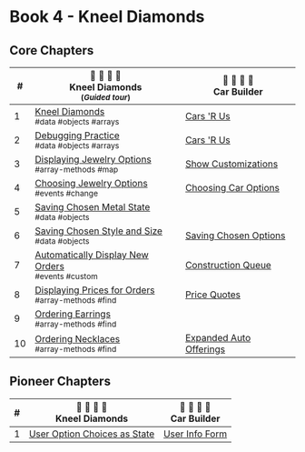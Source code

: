 # Book 4 - Kneel Diamonds

## Core Chapters

| # | 💎 💍 💎 💍 <br/> Kneel Diamonds<br/><sub>(_Guided tour_)</sub> |  🚙 🚗 🚙 🚗 <br/> Car Builder |
|--|--|--|
| 1 | [Kneel Diamonds](./chapters/KD_NARRATIVE.md) <br/> <sub style="font-size:0.85rem;">#data #objects #arrays</sub> | [Cars 'R Us](./chapters/CB_SETUP.md) |
| 2 | [Debugging Practice](./chapters/KD_DEBUGGING.md) <br/> <sub style="font-size:0.85rem;">#data #objects #arrays</sub> | [Cars 'R Us](./chapters/CB_SETUP.md) |
| 3 | [Displaying Jewelry Options](./chapters/KD_RADIO_BUTTONS.md) <br/> <sub style="font-size:0.85rem;">#array-methods #map</sub> | [Show Customizations](./chapters/CB_RADIO_BUTTONS.md) |
| 4 | [Choosing Jewelry Options](./chapters/KD_CHANGE_EVENTS.md) <br/> <sub style="font-size:0.85rem;">#events #change</sub> | [Choosing Car Options](./chapters/CB_CHANGE_LISTENERS.md) |
| 5 | [Saving Chosen Metal State](./chapters/KD_SETTING_STATE.md) <br/> <sub style="font-size:0.85rem;">#data #objects</sub> |  |
| 6 | [Saving Chosen Style and Size](./chapters/KD_SETTING_OTHER_STATE.md) <br/> <sub style="font-size:0.85rem;">#data #objects</sub> | [Saving Chosen Options](./chapters/CB_SETTING_STATE.md) |
| 7 | [Automatically Display New Orders](./chapters/KD_STATECHANGED_EVENT.md) <br/> <sub style="font-size:0.85rem;">#events #custom</sub> | [Construction Queue](./chapters/CB_SHOWING_UPDATED_STATE.md) |
| 8 | [Displaying Prices for Orders](./chapters/KD_ORDER_PRICE.md) <br/> <sub style="font-size:0.85rem;">#array-methods #find</sub> | [Price Quotes](./chapters/CB_BUILD_COST.md) |
| 9 | [Ordering Earrings](./chapters/KD_EARRINGS.md) <br/> <sub style="font-size:0.85rem;">#array-methods #find</sub> | |
| 10 | [Ordering Necklaces](./chapters/KD_NECKLACES.md) <br/> <sub style="font-size:0.85rem;">#array-methods #find</sub> | [Expanded Auto Offerings](./chapters/CB_MORE_FACTORIES.md) |

## Pioneer Chapters

| # | 💎 💍 💎 💍 <br/> Kneel Diamonds |  🚙 🚗 🚙 🚗 <br/> Car Builder |
|--|--|--|
| 1 | [User Option Choices as State](./chapters/KD_ADVANCED_STATE.md)</sub> | [User Info Form](./chapters/CB_ADVANCED_STATE.md) |

